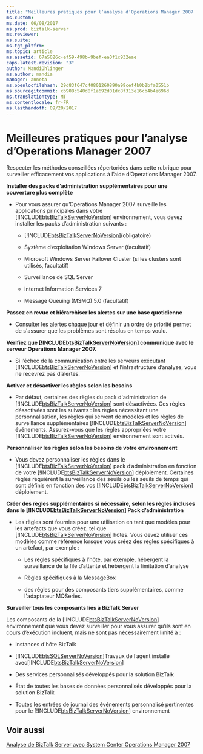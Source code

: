 ```yaml
---
title: "Meilleures pratiques pour l’analyse d’Operations Manager 2007 | Documents Microsoft"
ms.custom: 
ms.date: 06/08/2017
ms.prod: biztalk-server
ms.reviewer: 
ms.suite: 
ms.tgt_pltfrm: 
ms.topic: article
ms.assetid: 67a5026c-ef59-498b-9bef-ea0f1c932eae
caps.latest.revision: "3"
author: MandiOhlinger
ms.author: mandia
manager: anneta
ms.openlocfilehash: 29d83f647c40801260890a99cef4b0b2bfa0551b
ms.sourcegitcommit: cb908c540d8f1a692d01dc8f313e16cb4b4e696d
ms.translationtype: MT
ms.contentlocale: fr-FR
ms.lasthandoff: 09/20/2017
---
```

# <a name="best-practices-for-monitoring-with-operations-manager-2007"></a>Meilleures pratiques pour l’analyse d’Operations Manager 2007
Respecter les méthodes conseillées répertoriées dans cette rubrique pour surveiller efficacement vos applications à l’aide d’Operations Manager 2007.  
  
 **Installer des packs d’administration supplémentaires pour une couverture plus complète**  
  
-   Pour vous assurer qu’Operations Manager 2007 surveille les applications principales dans votre [!INCLUDE[btsBizTalkServerNoVersion](../includes/btsbiztalkservernoversion-md.md)] environnement, vous devez installer les packs d’administration suivants :  
  
    -   [!INCLUDE[btsBizTalkServerNoVersion](../includes/btsbiztalkservernoversion-md.md)](obligatoire)  
  
    -   Système d’exploitation Windows Server (facultatif)  
  
    -   Microsoft Windows Server Failover Cluster (si les clusters sont utilisés, facultatif)  
  
    -   Surveillance de SQL Server  
  
    -   Internet Information Services 7  
  
    -   Message Queuing (MSMQ) 5.0 (facultatif)  
  
 **Passez en revue et hiérarchiser les alertes sur une base quotidienne**  
  
-   Consulter les alertes chaque jour et définir un ordre de priorité permet de s'assurer que les problèmes sont résolus en temps voulu.  
  
 **Vérifiez que [!INCLUDE[btsBizTalkServerNoVersion](../includes/btsbiztalkservernoversion-md.md)] communique avec le serveur Operations Manager 2007.**  
  
-   Si l’échec de la communication entre les serveurs exécutant [!INCLUDE[btsBizTalkServerNoVersion](../includes/btsbiztalkservernoversion-md.md)] et l’infrastructure d’analyse, vous ne recevrez pas d’alertes.  
  
 **Activer et désactiver les règles selon les besoins**  
  
-   Par défaut, certaines des règles du pack d'administration de [!INCLUDE[btsBizTalkServerNoVersion](../includes/btsbiztalkservernoversion-md.md)] sont désactivées. Ces règles désactivées sont les suivants : les règles nécessitant une personnalisation, les règles qui servent de modèles et les règles de surveillance supplémentaires [!INCLUDE[btsBizTalkServerNoVersion](../includes/btsbiztalkservernoversion-md.md)] événements. Assurez-vous que les règles appropriées votre [!INCLUDE[btsBizTalkServerNoVersion](../includes/btsbiztalkservernoversion-md.md)] environnement sont activés.  
  
 **Personnaliser les règles selon les besoins de votre environnement**  
  
-   Vous devez personnaliser les règles dans le [!INCLUDE[btsBizTalkServerNoVersion](../includes/btsbiztalkservernoversion-md.md)] pack d’administration en fonction de votre [!INCLUDE[btsBizTalkServerNoVersion](../includes/btsbiztalkservernoversion-md.md)] déploiement. Certaines règles requièrent la surveillance des seuils ou les seuils de temps qui sont définis en fonction des vos [!INCLUDE[btsBizTalkServerNoVersion](../includes/btsbiztalkservernoversion-md.md)] déploiement.  
  
 **Créer des règles supplémentaires si nécessaire, selon les règles incluses dans le [!INCLUDE[btsBizTalkServerNoVersion](../includes/btsbiztalkservernoversion-md.md)] Pack d’administration**  
  
-   Les règles sont fournies pour une utilisation en tant que modèles pour les artefacts que vous créez, tel que [!INCLUDE[btsBizTalkServerNoVersion](../includes/btsbiztalkservernoversion-md.md)] hôtes. Vous devez utiliser ces modèles comme référence lorsque vous créez des règles spécifiques à un artefact, par exemple :  
  
    -   Les règles spécifiques à l’hôte, par exemple, hébergent la surveillance de la file d’attente et hébergent la limitation d’analyse  
  
    -   Règles spécifiques à la MessageBox  
  
    -   des règles pour des composants tiers supplémentaires, comme l'adaptateur MQSeries.  
  
 **Surveiller tous les composants liés à BizTalk Server**  
  
 Les composants de la [!INCLUDE[btsBizTalkServerNoVersion](../includes/btsbiztalkservernoversion-md.md)] environnement que vous devez surveiller pour vous assurer qu’ils sont en cours d’exécution incluent, mais ne sont pas nécessairement limité à :  
  
-   Instances d'hôte BizTalk  
  
-   [!INCLUDE[btsSQLServerNoVersion](../includes/btssqlservernoversion-md.md)]Travaux de l’agent installé avec[!INCLUDE[btsBizTalkServerNoVersion](../includes/btsbiztalkservernoversion-md.md)]  
  
-   Des services personnalisés développés pour la solution BizTalk  
  
-   État de toutes les bases de données personnalisés développés pour la solution BizTalk  
  
-   Toutes les entrées de journal des événements personnalisé pertinentes pour le [!INCLUDE[btsBizTalkServerNoVersion](../includes/btsbiztalkservernoversion-md.md)] environnement  
  
## <a name="see-also"></a>Voir aussi  
 [Analyse de BizTalk Server avec System Center Operations Manager 2007](../technical-guides/monitoring-biztalk-server-with-system-center-operations-manager-2007.md)